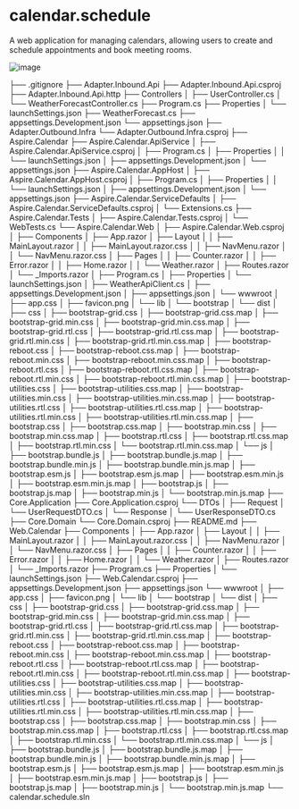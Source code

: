 # calendar.schedule
A web application for managing calendars, allowing users to create and schedule appointments and book meeting rooms.

![image](https://github.com/user-attachments/assets/50af758b-9b82-40fc-bcfa-fc802e78a8e3)

├── .gitignore
├── Adapter.Inbound.Api
    ├── Adapter.Inbound.Api.csproj
    ├── Adapter.Inbound.Api.http
    ├── Controllers
    │   ├── UserController.cs
    │   └── WeatherForecastController.cs
    ├── Program.cs
    ├── Properties
    │   └── launchSettings.json
    ├── WeatherForecast.cs
    ├── appsettings.Development.json
    └── appsettings.json
├── Adapter.Outbound.Infra
    └── Adapter.Outbound.Infra.csproj
├── Aspire.Calendar
    ├── Aspire.Calendar.ApiService
    │   ├── Aspire.Calendar.ApiService.csproj
    │   ├── Program.cs
    │   ├── Properties
    │   │   └── launchSettings.json
    │   ├── appsettings.Development.json
    │   └── appsettings.json
    ├── Aspire.Calendar.AppHost
    │   ├── Aspire.Calendar.AppHost.csproj
    │   ├── Program.cs
    │   ├── Properties
    │   │   └── launchSettings.json
    │   ├── appsettings.Development.json
    │   └── appsettings.json
    ├── Aspire.Calendar.ServiceDefaults
    │   ├── Aspire.Calendar.ServiceDefaults.csproj
    │   └── Extensions.cs
    ├── Aspire.Calendar.Tests
    │   ├── Aspire.Calendar.Tests.csproj
    │   └── WebTests.cs
    └── Aspire.Calendar.Web
    │   ├── Aspire.Calendar.Web.csproj
    │   ├── Components
    │       ├── App.razor
    │       ├── Layout
    │       │   ├── MainLayout.razor
    │       │   ├── MainLayout.razor.css
    │       │   ├── NavMenu.razor
    │       │   └── NavMenu.razor.css
    │       ├── Pages
    │       │   ├── Counter.razor
    │       │   ├── Error.razor
    │       │   ├── Home.razor
    │       │   └── Weather.razor
    │       ├── Routes.razor
    │       └── _Imports.razor
    │   ├── Program.cs
    │   ├── Properties
    │       └── launchSettings.json
    │   ├── WeatherApiClient.cs
    │   ├── appsettings.Development.json
    │   ├── appsettings.json
    │   └── wwwroot
    │       ├── app.css
    │       ├── favicon.png
    │       └── lib
    │           └── bootstrap
    │               └── dist
    │                   ├── css
    │                       ├── bootstrap-grid.css
    │                       ├── bootstrap-grid.css.map
    │                       ├── bootstrap-grid.min.css
    │                       ├── bootstrap-grid.min.css.map
    │                       ├── bootstrap-grid.rtl.css
    │                       ├── bootstrap-grid.rtl.css.map
    │                       ├── bootstrap-grid.rtl.min.css
    │                       ├── bootstrap-grid.rtl.min.css.map
    │                       ├── bootstrap-reboot.css
    │                       ├── bootstrap-reboot.css.map
    │                       ├── bootstrap-reboot.min.css
    │                       ├── bootstrap-reboot.min.css.map
    │                       ├── bootstrap-reboot.rtl.css
    │                       ├── bootstrap-reboot.rtl.css.map
    │                       ├── bootstrap-reboot.rtl.min.css
    │                       ├── bootstrap-reboot.rtl.min.css.map
    │                       ├── bootstrap-utilities.css
    │                       ├── bootstrap-utilities.css.map
    │                       ├── bootstrap-utilities.min.css
    │                       ├── bootstrap-utilities.min.css.map
    │                       ├── bootstrap-utilities.rtl.css
    │                       ├── bootstrap-utilities.rtl.css.map
    │                       ├── bootstrap-utilities.rtl.min.css
    │                       ├── bootstrap-utilities.rtl.min.css.map
    │                       ├── bootstrap.css
    │                       ├── bootstrap.css.map
    │                       ├── bootstrap.min.css
    │                       ├── bootstrap.min.css.map
    │                       ├── bootstrap.rtl.css
    │                       ├── bootstrap.rtl.css.map
    │                       ├── bootstrap.rtl.min.css
    │                       └── bootstrap.rtl.min.css.map
    │                   └── js
    │                       ├── bootstrap.bundle.js
    │                       ├── bootstrap.bundle.js.map
    │                       ├── bootstrap.bundle.min.js
    │                       ├── bootstrap.bundle.min.js.map
    │                       ├── bootstrap.esm.js
    │                       ├── bootstrap.esm.js.map
    │                       ├── bootstrap.esm.min.js
    │                       ├── bootstrap.esm.min.js.map
    │                       ├── bootstrap.js
    │                       ├── bootstrap.js.map
    │                       ├── bootstrap.min.js
    │                       └── bootstrap.min.js.map
├── Core.Application
    ├── Core.Application.csproj
    └── DTOs
    │   ├── Request
    │       └── UserRequestDTO.cs
    │   └── Response
    │       └── UserResponseDTO.cs
├── Core.Domain
    └── Core.Domain.csproj
├── README.md
├── Web.Calendar
    ├── Components
    │   ├── App.razor
    │   ├── Layout
    │   │   ├── MainLayout.razor
    │   │   ├── MainLayout.razor.css
    │   │   ├── NavMenu.razor
    │   │   └── NavMenu.razor.css
    │   ├── Pages
    │   │   ├── Counter.razor
    │   │   ├── Error.razor
    │   │   ├── Home.razor
    │   │   └── Weather.razor
    │   ├── Routes.razor
    │   └── _Imports.razor
    ├── Program.cs
    ├── Properties
    │   └── launchSettings.json
    ├── Web.Calendar.csproj
    ├── appsettings.Development.json
    ├── appsettings.json
    └── wwwroot
    │   ├── app.css
    │   ├── favicon.png
    │   └── lib
    │       └── bootstrap
    │           └── dist
    │               ├── css
    │                   ├── bootstrap-grid.css
    │                   ├── bootstrap-grid.css.map
    │                   ├── bootstrap-grid.min.css
    │                   ├── bootstrap-grid.min.css.map
    │                   ├── bootstrap-grid.rtl.css
    │                   ├── bootstrap-grid.rtl.css.map
    │                   ├── bootstrap-grid.rtl.min.css
    │                   ├── bootstrap-grid.rtl.min.css.map
    │                   ├── bootstrap-reboot.css
    │                   ├── bootstrap-reboot.css.map
    │                   ├── bootstrap-reboot.min.css
    │                   ├── bootstrap-reboot.min.css.map
    │                   ├── bootstrap-reboot.rtl.css
    │                   ├── bootstrap-reboot.rtl.css.map
    │                   ├── bootstrap-reboot.rtl.min.css
    │                   ├── bootstrap-reboot.rtl.min.css.map
    │                   ├── bootstrap-utilities.css
    │                   ├── bootstrap-utilities.css.map
    │                   ├── bootstrap-utilities.min.css
    │                   ├── bootstrap-utilities.min.css.map
    │                   ├── bootstrap-utilities.rtl.css
    │                   ├── bootstrap-utilities.rtl.css.map
    │                   ├── bootstrap-utilities.rtl.min.css
    │                   ├── bootstrap-utilities.rtl.min.css.map
    │                   ├── bootstrap.css
    │                   ├── bootstrap.css.map
    │                   ├── bootstrap.min.css
    │                   ├── bootstrap.min.css.map
    │                   ├── bootstrap.rtl.css
    │                   ├── bootstrap.rtl.css.map
    │                   ├── bootstrap.rtl.min.css
    │                   └── bootstrap.rtl.min.css.map
    │               └── js
    │                   ├── bootstrap.bundle.js
    │                   ├── bootstrap.bundle.js.map
    │                   ├── bootstrap.bundle.min.js
    │                   ├── bootstrap.bundle.min.js.map
    │                   ├── bootstrap.esm.js
    │                   ├── bootstrap.esm.js.map
    │                   ├── bootstrap.esm.min.js
    │                   ├── bootstrap.esm.min.js.map
    │                   ├── bootstrap.js
    │                   ├── bootstrap.js.map
    │                   ├── bootstrap.min.js
    │                   └── bootstrap.min.js.map
└── calendar.schedule.sln
